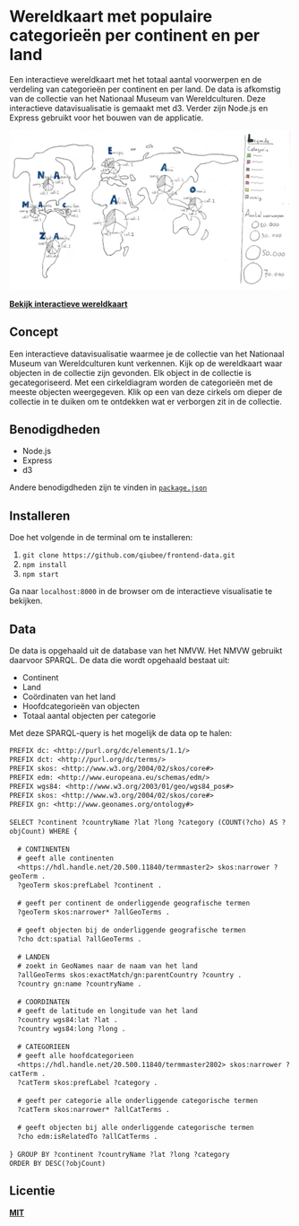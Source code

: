 # Wereldkaart met populaire categorieën per continent en per land

Een interactieve wereldkaart met het totaal aantal voorwerpen en de verdeling van categorieën per continent en per land. De data is afkomstig van de collectie van het Nationaal Museum van Wereldculturen. Deze interactieve datavisualisatie is gemaakt met d3. Verder zijn Node.js en Express gebruikt voor het bouwen van de applicatie.

![World map with pie charts showing top 3 of categories with the most objects found in the collection of the National Museum of Worldcultures](images/concept-small-cut.jpg)

**[Bekijk interactieve wereldkaart](https://qiubee.github.io/frontend-data/)**

## Concept

Een interactieve datavisualisatie waarmee je de collectie van het Nationaal Museum van Wereldculturen kunt verkennen. Kijk op de wereldkaart waar objecten in de collectie zijn gevonden. Elk object in de collectie is gecategoriseerd. Met een cirkeldiagram worden de categorieën met de meeste objecten weergegeven. Klik op een van deze cirkels om dieper de collectie in te duiken om te ontdekken wat er verborgen zit in de collectie.

## Benodigdheden

* Node.js
* Express
* d3

Andere benodigdheden zijn te vinden in [`package.json`](https://github.com/qiubee/frontend-data/blob/master/package.json)

## Installeren

Doe het volgende in de terminal om te installeren:

1. `git clone https://github.com/qiubee/frontend-data.git`
2. `npm install`
3. `npm start`

Ga naar `localhost:8000` in de browser om de interactieve visualisatie te bekijken.

## Data

De data is opgehaald uit de database van het NMVW. Het NMVW gebruikt daarvoor SPARQL. De data die wordt opgehaald bestaat uit:

* Continent
* Land
* Coördinaten van het land
* Hoofdcategorieën van objecten
* Totaal aantal objecten per categorie

Met deze SPARQL-query is het mogelijk de data op te halen:

```SPARQL
PREFIX dc: <http://purl.org/dc/elements/1.1/>
PREFIX dct: <http://purl.org/dc/terms/>
PREFIX skos: <http://www.w3.org/2004/02/skos/core#>
PREFIX edm: <http://www.europeana.eu/schemas/edm/>
PREFIX wgs84: <http://www.w3.org/2003/01/geo/wgs84_pos#>
PREFIX skos: <http://www.w3.org/2004/02/skos/core#>
PREFIX gn: <http://www.geonames.org/ontology#>

SELECT ?continent ?countryName ?lat ?long ?category (COUNT(?cho) AS ?objCount) WHERE {
  
  # CONTINENTEN
  # geeft alle continenten
  <https://hdl.handle.net/20.500.11840/termmaster2> skos:narrower ?geoTerm .
  ?geoTerm skos:prefLabel ?continent .

  # geeft per continent de onderliggende geografische termen
  ?geoTerm skos:narrower* ?allGeoTerms .

  # geeft objecten bij de onderliggende geografische termen
  ?cho dct:spatial ?allGeoTerms .

  # LANDEN
  # zoekt in GeoNames naar de naam van het land
  ?allGeoTerms skos:exactMatch/gn:parentCountry ?country .
  ?country gn:name ?countryName .

  # COORDINATEN
  # geeft de latitude en longitude van het land
  ?country wgs84:lat ?lat .
  ?country wgs84:long ?long .
  
  # CATEGORIEEN
  # geeft alle hoofdcategorieen
  <https://hdl.handle.net/20.500.11840/termmaster2802> skos:narrower ?catTerm .
  ?catTerm skos:prefLabel ?category .
  
  # geeft per categorie alle onderliggende categorische termen
  ?catTerm skos:narrower* ?allCatTerms .
  
  # geeft objecten bij alle onderliggende categorische termen
  ?cho edm:isRelatedTo ?allCatTerms .
  
} GROUP BY ?continent ?countryName ?lat ?long ?category
ORDER BY DESC(?objCount)
```

## Licentie

**[MIT](https://github.com/qiubee/functional-programming/blob/master/LICENSE)**
